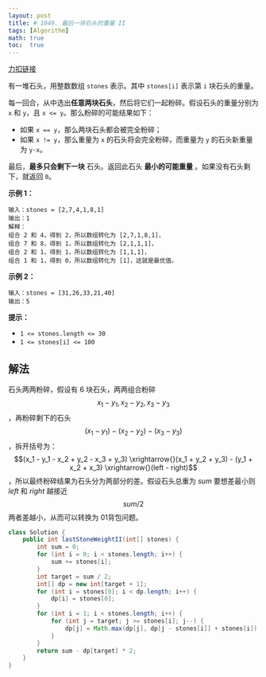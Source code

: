 ```yaml
---
layout: post
title: # 1049. 最后一块石头的重量 II
tags: [Algorithm]
math: true
toc:  true
---
```


[力扣链接](https://leetcode.cn/problems/last-stone-weight-ii/ )

有一堆石头，用整数数组 `stones` 表示。其中 `stones[i]` 表示第 `i` 块石头的重量。

每一回合，从中选出**任意两块石头**，然后将它们一起粉碎。假设石头的重量分别为 `x` 和 `y`，且 `x <= y`。那么粉碎的可能结果如下：

- 如果 `x == y`，那么两块石头都会被完全粉碎；
- 如果 `x != y`，那么重量为 `x` 的石头将会完全粉碎，而重量为 `y` 的石头新重量为 `y-x`。

最后，**最多只会剩下一块** 石头。返回此石头 **最小的可能重量** 。如果没有石头剩下，就返回 `0`。

**示例 1：**

```
输入：stones = [2,7,4,1,8,1]
输出：1
解释：
组合 2 和 4，得到 2，所以数组转化为 [2,7,1,8,1]，
组合 7 和 8，得到 1，所以数组转化为 [2,1,1,1]，
组合 2 和 1，得到 1，所以数组转化为 [1,1,1]，
组合 1 和 1，得到 0，所以数组转化为 [1]，这就是最优值。
```

**示例 2：**

```
输入：stones = [31,26,33,21,40]
输出：5
```

**提示：**

- `1 <= stones.length <= 30`
- `1 <= stones[i] <= 100`

## 解法

石头两两粉碎，假设有 6 块石头，两两组合粉碎 $$x_1 - y_1, x_2 - y_2, x_3 - y_3$$，再粉碎剩下的石头 $$(x_1 - y_1) - (x_2 - y_2) - (x_3 - y_3)$$，拆开括号为： $$(x_1 - y_1 - x_2 + y_2 - x_3 + y_3) \xrightarrow{}(x_1 + y_2 + y_3) - (y_1 + x_2 + x_3) \xrightarrow{}(left - right)$$，所以最终粉碎结果为石头分为两部分的差。假设石头总重为 $sum$ 要想差最小则 $left$ 和 $right$ 越接近 $$sum/2$$ 两者差越小，从而可以转换为 01背包问题。

```java
class Solution {
    public int lastStoneWeightII(int[] stones) {
        int sum = 0;
        for (int i = 0; i < stones.length; i++) {
            sum += stones[i];
        }
        int target = sum / 2;
        int[] dp = new int[target + 1];
        for (int i = stones[0]; i < dp.length; i++) {
            dp[i] = stones[0];
        }
        for (int i = 1; i < stones.length; i++) {
            for (int j = target; j >= stones[i]; j--) {
                dp[j] = Math.max(dp[j], dp[j - stones[i]] + stones[i]);
            }
        }
        return sum - dp[target] * 2;
    }
}
```

